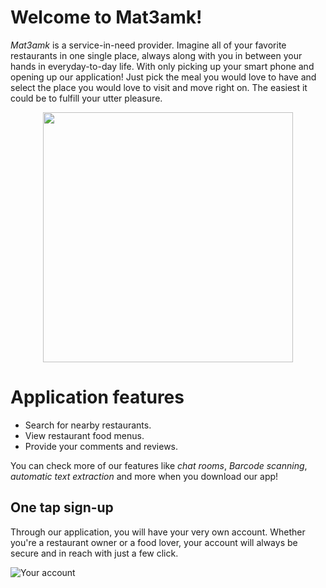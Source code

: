 # Welcome to Mat3amk!

*Mat3amk* is a service-in-need provider. Imagine all of your favorite restaurants in one single place, always along with you in between your hands in everyday-to-day life. With only picking up your smart phone and opening up our application!
Just pick the meal you would love to have and select the place you would love to visit and move right on. The easiest it could be to fulfill your utter pleasure.

<p align="center"><img src ="https://github.com/amrsamii/SE2018G23/blob/master/images/intro.png" width="400"/></p>

# Application features

- Search for nearby restaurants.
- View restaurant food menus.
- Provide your comments and reviews.

You can check more of our features like *chat rooms*, *Barcode scanning*, *automatic text extraction* and more when you download our app!

## One tap sign-up
Through our application, you will have your very own account. Whether you're a restaurant owner or a food lover, your account will always be secure and in reach with just a few click.

 ![Your account](https://github.com/amrsamii/SE2018G23/blob/master/images/collage.png)
